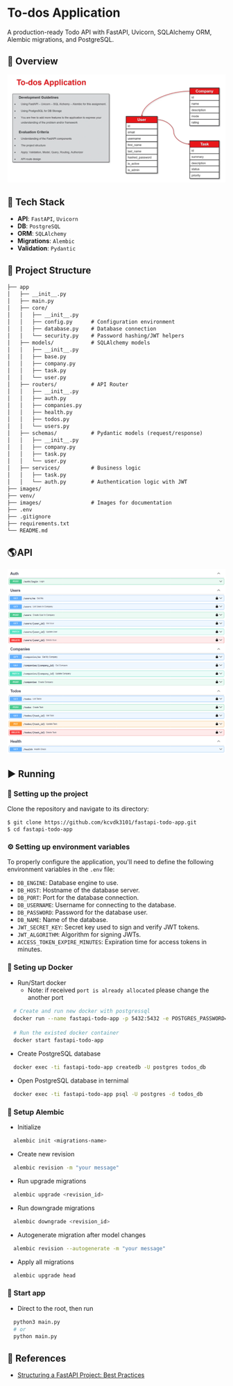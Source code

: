 # To-dos Application
A production-ready Todo API with FastAPI, Uvicorn, SQLAlchemy ORM, Alembic migrations, and PostgreSQL.

## 📝 Overview
<img src="./images/overview.png" alt="overview" width="600"/>

## 🧱 Tech Stack
- **API**: `FastAPI`, `Uvicorn`
- **DB**: `PostgreSQL`
- **ORM**: `SQLAlchemy`
- **Migrations**: `Alembic`
- **Validation**: `Pydantic`

## 📁 Project Structure
```tree
├── app
│   ├── __init__.py
│   ├── main.py
│   ├── core/
│   │   ├── __init__.py    
│   │   ├── config.py      # Configuration environment
│   │   ├── database.py    # Database connection
│   │   └── security.py    # Password hashing/JWT helpers
│   ├── models/            # SQLAlchemy models
│   │   ├── __init__.py    
│   │   ├── base.py
│   │   ├── company.py
│   │   ├── task.py
│   │   └── user.py
│   ├── routers/           # API Router
│   │   ├── __init__.py    
│   │   ├── auth.py
│   │   ├── companies.py
│   │   ├── health.py
│   │   ├── todos.py
│   │   └── users.py
│   ├── schemas/           # Pydantic models (request/response)
│   │   ├── __init__.py    
│   │   ├── company.py
│   │   ├── task.py
│   │   └── user.py
│   ├── services/          # Business logic
│   │   ├── task.py
│   │   └── auth.py        # Authentication logic with JWT
├── images/
├── venv/
├── images/                # Images for documentation
├── .env
├── .gitignore
├── requirements.txt
└── README.md
```

## 🌎 API
<img src="./images/api.png" alt="api" width="600"/>

## ▶️ Running

### **👷 Setting up the project**

Clone the repository and navigate to its directory:

    $ git clone https://github.com/kcvdk3101/fastapi-todo-app.git
    $ cd fastapi-todo-app

### **⚙️ Setting up environment variables**

To properly configure the application, you'll need to define the following environment variables in the ```.env``` file:

- ```DB_ENGINE```: Database engine to use.
- ```DB_HOST```: Hostname of the database server.
- ```DB_PORT```: Port for the database connection.
- ```DB_USERNAME```: Username for connecting to the database.
- ```DB_PASSWORD```: Password for the database user.
- ```DB_NAME```: Name of the database.
- ```JWT_SECRET_KEY```: Secret key used to sign and verify JWT tokens.
- ```JWT_ALGORITHM```: Algorithm for signing JWTs.
- ```ACCESS_TOKEN_EXPIRE_MINUTES```: Expiration time for access tokens in minutes.

### **🐳 Seting up Docker** 
- Run/Start docker
  - Note: if received `port is already allocated` please change the another port
```bash
  # Create and run new docker with postgressql
  docker run --name fastapi-todo-app -p 5432:5432 -e POSTGRES_PASSWORD=secret -d postgres

  # Run the existed docker container
  docker start fastapi-todo-app
```
- Create PostgreSQL database
```bash
  docker exec -ti fastapi-todo-app createdb -U postgres todos_db
```
- Open PostgreSQL database in ternimal
```bash
  docker exec -ti fastapi-todo-app psql -U postgres -d todos_db
```

### **🧭 Setup Alembic**
- Initialize
```bash
  alembic init <migrations-name>
```
- Create new revision
```bash
  alembic revision -m "your message"
```
- Run upgrade migrations
```bash
  alembic upgrade <revision_id>
```
- Run downgrade migrations
```bash
  alembic downgrade <revision_id>
```
- Autogenerate migration after model changes
```bash
  alembic revision --autogenerate -m "your message"
```
- Apply all migrations
```bash
  alembic upgrade head
```

### **🚀 Start app**
- Direct to the root, then run
```bash
  python3 main.py
  # or
  python main.py
```

## 📃 References
- [Structuring a FastAPI Project: Best Practices](https://dev.to/mohammad222pr/structuring-a-fastapi-project-best-practices-53l6?utm_source=chatgpt.com)
